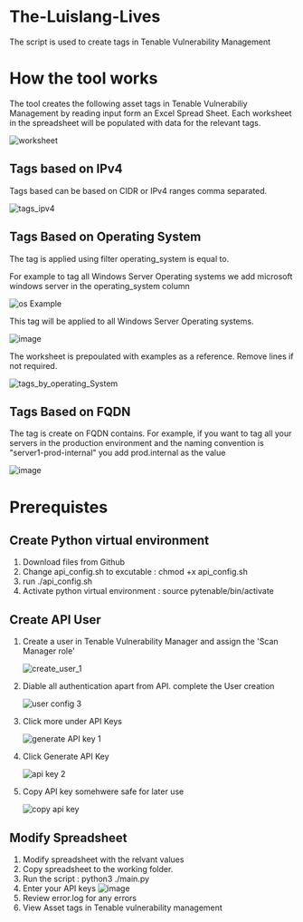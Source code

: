 # The-Luislang-Lives

The script is used to create tags in Tenable Vulnerability Management 

# How the tool works

The tool creates the following asset tags in Tenable Vulnerabiliy Management by reading input form an Excel Spread Sheet. Each worksheet in the spreadsheet will be populated with data for the relevant tags.

![worksheet](https://github.com/user-attachments/assets/8fc7e678-396c-49b8-a23f-db296d9e17f5)

## Tags based on IPv4

Tags based can be based on CIDR or IPv4 ranges comma separated.

![tags_ipv4](https://github.com/user-attachments/assets/951e23ff-12b2-4054-8781-bd7934c4bf22)

## Tags Based on Operating System

The tag is applied using filter operating_system is equal to. 

For example to tag all Windows Server Operating systems we add microsoft windows server in the operating_system column

![os Example](https://github.com/user-attachments/assets/4868e7b3-3a6a-44a6-a05f-e8463d34b1b0)

This tag will be applied to all Windows Server Operating systems.

![image](https://github.com/user-attachments/assets/73ef51aa-fdca-4527-b437-4be19ce46c69)

The worksheet is prepoulated with examples as a reference. Remove lines if not required.

![tags_by_operating_System](https://github.com/user-attachments/assets/23a0bb1f-70b9-4ae5-a90c-df026e1db313)

## Tags Based on FQDN

The tag is create on FQDN contains. For example, if you want to tag all your servers in the production environment and the naming convention is "server1-prod-internal" you add prod.internal as the value

![image](https://github.com/user-attachments/assets/583b3b01-339c-4ad4-8a6d-b4e58c217e87)

# Prerequistes

## Create Python virtual environment

1. Download files from Github
3. Change api_config.sh to excutable : chmod +x api_config.sh
4. run ./api_config.sh
5. Activate python virtual environment : source pytenable/bin/activate

## Create API User

1. Create a user in Tenable Vulnerability Manager and assign the 'Scan Manager role'

   ![create_user_1](https://github.com/user-attachments/assets/810013bb-a275-4fee-9540-af2da78aba3a)


2. Diable all authentication apart from API. complete the User creation

   ![user config 3](https://github.com/user-attachments/assets/06dc9b42-4fa4-4522-ae01-550d9fcba0f0)
   

4. Click more under API Keys


   ![generate API key 1](https://github.com/user-attachments/assets/9b29f765-96a9-4571-9a28-a6df08f1d102)


5. Click Generate API Key
   
   ![api key 2](https://github.com/user-attachments/assets/18a860b6-06e6-43e6-8e11-163e04362a77)

6. Copy API key somehwere safe for later use

   ![copy api key](https://github.com/user-attachments/assets/11e46937-544e-424c-8ef5-31a5d1a0807d)

## Modify Spreadsheet

1. Modify spreadsheet with the relvant values
2. Copy spreadsheet to the working folder.
3. Run the script : python3 ./main.py
4. Enter your API keys
   ![image](https://github.com/user-attachments/assets/cded3f28-9f1a-441f-9a94-c6548a4e49c0)
5. Review error.log for any errors
6. View Asset tags in Tenable vulnerability management  




  



